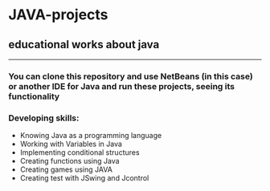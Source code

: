 # JAVA-projects
## educational works about java

________________________________________________________

### You can clone this repository and use NetBeans (in this case) or another IDE for Java and run these projects, seeing its functionality

### Developing skills:

- Knowing Java as a programming language <br>
- Working with Variables in Java <br>
- Implementing conditional structures <br>
- Creating functions using Java <br>
- Creating games using JAVA <br>
- Creating test with JSwing and Jcontrol <br>

